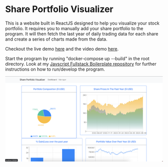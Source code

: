 # Share Portfolio Visualizer #

This is a website built in ReactJS designed to help you visualize your stock portfolio. It requires you
to manually add your share portfolio to the program. It will then fetch the last year of daily trading data for each share
and create a series of charts made from the data.

Checkout the live demo [here](https://jakemartin1234.github.io/share-portfolio-visualizer-frontend/) and the video demo [here](https://youtu.be/iyRM1HXFVVA).

Start the program by running "docker-compose up --build" in the root directory. Look at my 
[Javscript Fullstack Boilerplate repository](https://github.com/jakeMartin1234/javascript-fullstack-boilerplate) for
further instructions on how to run/develop the program.

![image](./visualizer-screenshot.png)
